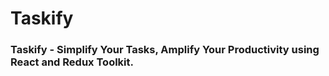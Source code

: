 # Taskify
###  Taskify - Simplify Your Tasks, Amplify Your Productivity using React and Redux Toolkit.
